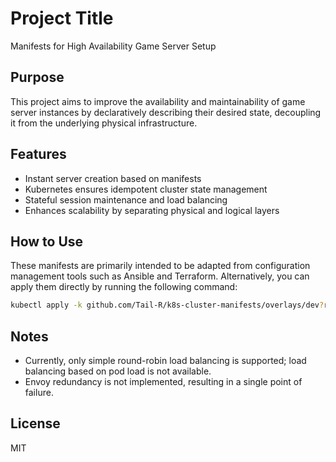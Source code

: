 # Project Title

Manifests for High Availability Game Server Setup

## Purpose

This project aims to improve the availability and maintainability of game server instances by declaratively describing their desired state, decoupling it from the underlying physical infrastructure.

## Features

- Instant server creation based on manifests
- Kubernetes ensures idempotent cluster state management
- Stateful session maintenance and load balancing
- Enhances scalability by separating physical and logical layers

## How to Use

These manifests are primarily intended to be adapted from configuration management tools such as Ansible and Terraform. Alternatively, you can apply them directly by running the following command:

```bash
kubectl apply -k github.com/Tail-R/k8s-cluster-manifests/overlays/dev?ref=dev
```

## Notes

- Currently, only simple round-robin load balancing is supported; load balancing based on pod load is not available.
- Envoy redundancy is not implemented, resulting in a single point of failure.

## License

MIT